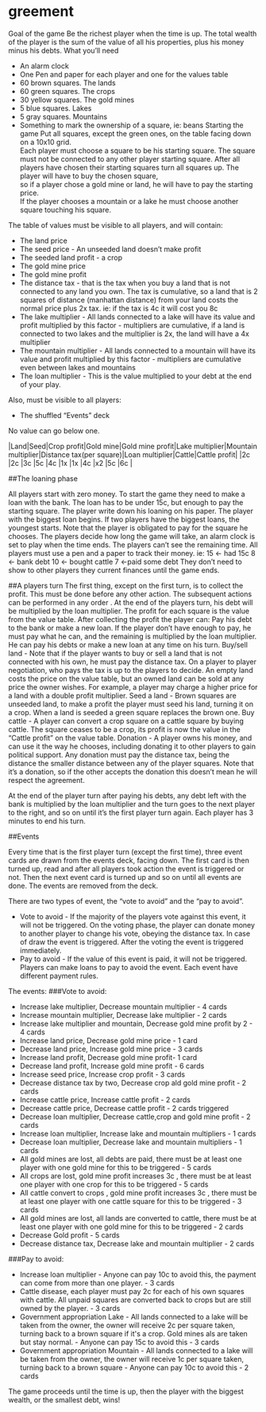 # greement

Goal of the game
Be the richest player when the time is up. The total wealth of the player is the sum of the value of all his properties, plus his money minus his debts.
What you’ll need
- An alarm clock
- One Pen and paper for each player and one for the values table
- 60 brown squares. The lands
- 60 green squares. The crops
- 30 yellow squares. The gold mines
- 5 blue squares. Lakes
- 5 gray squares. Mountains
- Something to mark the ownership of a square, ie: beans
Starting the game
Put all squares, except the green ones, on the table facing down on a 10x10 grid.   
Each player must choose a square to be his starting square. The square must not be connected to any other player starting square.
After all players have chosen their starting squares turn all squares up. The player will have to buy the chosen square,  
 so if a player chose a gold mine or land, he will have to pay the starting price.   
 If the player chooses a mountain or a lake he must choose another square touching his square.

The table of values must be visible to all players, and will contain:
- The land price
- The seed price - An unseeded land doesn’t make profit
- The seeded land profit - a crop
- The gold mine price
- The gold mine profit 
- The distance tax -   that is the tax when you buy a land that is not connected to any land you own. The tax is cumulative, so a land that 
is 2 squares of distance (manhattan distance) from your land costs the normal price plus 2x tax. ie: if the tax is 4c it will cost you 8c
- The lake multiplier  - All lands connected to a lake will have its value and profit multiplied by this factor - multipliers are cumulative, 
if a land is connected to two lakes and the multiplier is 2x, the land will have a 4x multiplier
- The mountain multiplier - All lands connected to a mountain will have its value and profit multiplied by this factor - multipliers are 
cumulative even between lakes and mountains
- The loan multiplier - This is the value multiplied to your debt at the end of your play.

Also, must be visible to all players:
- The shuffled “Events” deck

No value can go below one.

|Land|Seed|Crop profit|Gold mine|Gold mine profit|Lake multiplier|Mountain multiplier|Distance tax(per square)|Loan multiplier|Cattle|Cattle profit|
|2c  |2c  |3c         |5c       |4c              |1x             |1x                 |4c                      |x2             |5c    |6c           |

##The loaning phase

All players start with zero money. To start the game they need to make a loan with the bank. The loan has to be under 15c, 
but enough to pay the starting square. The player write down his loaning on his paper.
The player with the biggest loan begins. If two players have the biggest loans, the youngest starts. Note that the player is obligated to pay for the square he chooses.
The players decide how long the game will take, an alarm clock is set to play when the time ends. The players can’t see the remaining time. 
All players must use a pen and a paper to track their money. ie:
15 <- had 15c                                              8 <- bank debt
10 <- bought cattle                                      7 <-paid some debt
They don’t need to show to other players they current finances until the game ends.

##A players turn
	The first thing, except on the first turn, is to collect the profit. This must be done before any other action. The subsequent
	actions can be performed in any order . At the end of the players turn, his debt will be multiplied by the loan multiplier.
	The profit for each square is the value from the value table. After collecting the profit the player can:
Pay his debt to the bank or make a new loan. If the player don’t have enough to pay, he must pay what he can, and the remaining is multiplied 
by the loan multiplier. He can pay his debts or make a new loan at any time on his turn.
Buy/sell land - Note that if the player wants to buy or sell a land that is not connected with his own, he must pay the distance tax. 
On a player to player negotiation, who pays the tax is up to the players to decide. An empty land costs the price on the value table, 
but an owned land can be sold at any price the owner wishes. For example, a player may charge a higher price for a land with a double profit multiplier.
Seed a land - Brown squares are unseeded land, to make a profit the player must seed his land, turning it on a crop. When a land is seeded a 
green square replaces the brown one.
Buy cattle - A player can convert a crop square on a cattle square by buying cattle. The square ceases to be a crop, its profit is now the value in 
the “Cattle profit” on the value table.
Donation - A player owns his money, and can use it the way he chooses, including donating it to other players to gain political support. Any donation must pay the 
distance tax, being the distance the smaller distance between any of the player squares. Note that it’s a donation, so if the other accepts the donation this doesn’t 
mean he will respect the agreement.

At the end of the player turn after paying his debts, any debt left with the bank is multiplied by the loan multiplier and the turn goes to the next 
player to the right, and so on until it’s the first player turn again.
Each player has 3 minutes to end his turn.

##Events

Every time that is the first player turn (except the first time), three event cards are drawn from the events deck, facing down. The first card is then turned up, 
read and after all players took action the event is triggered or not. Then the next event card is turned up and so on until all events are done. 
The events are removed from the deck.    

There are two types of event, the “vote to avoid” and the “pay to avoid”.
- Vote to avoid - If the majority of the players vote against this event, it will not be triggered. On the voting phase, the player can donate money to another 
player to change his vote, obeying the distance tax. In case of draw the event is triggered. After the voting the event is triggered immediately.
- Pay to avoid - If the value of this event is paid, it will not be triggered. Players can make loans to pay to avoid the event. Each event have different payment rules.

The events:
###Vote to avoid:
- Increase lake multiplier, Decrease mountain multiplier - 4 cards
- Increase mountain multiplier, Decrease lake multiplier  - 2 cards
- Increase lake multiplier and mountain, Decrease gold mine profit by 2 - 4 cards
- Increase land price, Decrease gold mine price - 1 card
- Decrease land price, Increase gold mine price - 3 cards
- Increase land profit, Decrease gold mine profit- 1 card
- Decrease land profit, Increase gold mine profit - 6 cards
- Increase seed price, Increase crop profit - 3 cards
- Decrease distance tax by two, Decrease crop ald gold mine profit - 2 cards
- Increase cattle price, Increase cattle profit - 2 cards
- Decrease cattle price, Decrease cattle profit - 2 cards triggered
- Decrease loan multiplier, Decrease cattle,crop and gold mine profit - 2 cards
- Increase loan multiplier, Increase lake and mountain multipliers - 1 cards
- Decrease loan multiplier, Decrease lake and mountain multipliers - 1 cards
- All gold mines are lost, all debts are paid, there must be at least one player with one gold mine for this to be triggered - 5 cards
- All crops are lost, gold mine profit increases 3c , there must be at least one player with one crop  for this to be triggered - 5 cards
- All cattle convert to crops , gold mine profit increases 3c , there must be at least one player with one cattle square for this to be triggered - 3 cards
- All gold mines are lost, all lands are converted to cattle, there must be at least one player with one gold mine for this to be triggered - 2 cards
- Decrease Gold profit - 5 cards
- Decrease distance tax, Decrease lake and mountain multiplier - 2 cards

###Pay to avoid:
- Increase loan multiplier - Anyone can pay 10c to avoid this, the payment can come from more than one player. - 3 cards
- Cattle disease, each player must pay 2c for each of his own squares with cattle. All unpaid squares are converted back to crops but are still owned by the player. - 3 cards
- Government appropriation Lake - All lands connected to a lake will be taken from the owner, the owner will receive 2c per square taken, turning back to a 
brown square if it's a crop. Gold mines als are taken but stay normal. - Anyone can pay 15c to avoid this - 3 cards
- Government appropriation Mountain - All lands connected to a lake will be taken from the owner, the owner will receive 1c per square taken, turning back to a 
brown square - Anyone can pay 10c to avoid this - 2 cards

The game proceeds until the time is up, then the player with the biggest wealth, or the smallest debt, wins!
